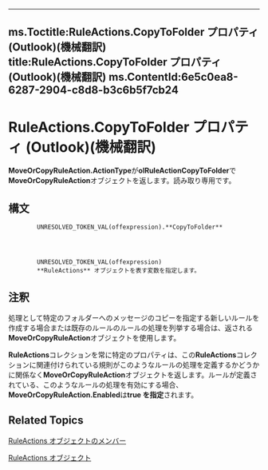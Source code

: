 

---
ms.Toctitle:RuleActions.CopyToFolder プロパティ (Outlook)(機械翻訳)
title:RuleActions.CopyToFolder プロパティ (Outlook)(機械翻訳)
ms.ContentId:6e5c0ea8-6287-2904-c8d8-b3c6b5f7cb24
---
# RuleActions.CopyToFolder プロパティ (Outlook)(機械翻訳)




**MoveOrCopyRuleAction.ActionType**が**olRuleActionCopyToFolder**で**MoveOrCopyRuleAction**オブジェクトを返します。読み取り専用です。

## 構文

            UNRESOLVED_TOKEN_VAL(offexpression).**CopyToFolder**




            UNRESOLVED_TOKEN_VAL(offexpression)
            **RuleActions** オブジェクトを表す変数を指定します。



## 注釈
処理として特定のフォルダーへのメッセージのコピーを指定する新しいルールを作成する場合または既存のルールのルールの処理を列挙する場合は、返される**MoveOrCopyRuleAction**オブジェクトを使用します。



**RuleActions**コレクションを常に特定のプロパティは、この**RuleActions**コレクションに関連付けられている規則がこのようなルールの処理を定義するかどうかに関係なく**MoveOrCopyRuleAction**オブジェクトを返します。ルールが定義されている、このようなルールの処理を有効にする場合、 **MoveOrCopyRuleAction.Enabled**は**true を指定**されます。



## Related Topics

[RuleActions オブジェクトのメンバー](ea4c7acb-2ce2-ecf9-046f-2eb48d4935bb.md)

[RuleActions オブジェクト](82ba76cd-86a4-3372-cb51-2df1d58c8b71.md)




